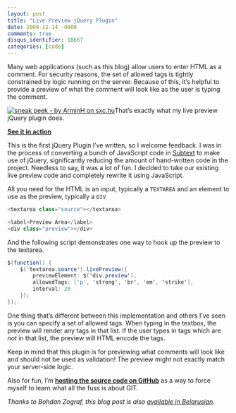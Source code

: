 ```yaml
---
layout: post
title: "Live Preview jQuery Plugin"
date: 2009-12-14 -0800
comments: true
disqus_identifier: 18667
categories: [code]
---
```

Many web applications (such as this blog) allow users to enter HTML as a
comment. For security reasons, the set of allowed tags is tightly
constrained by logic running on the server. Because of this, it’s
helpful to provide a preview of what the comment will look like as the
user is typing the comment.

[![sneak peek - by ArminH on
sxc.hu](http://haacked.com/images/haacked_com/WindowsLiveWriter/LivePreviewjQueryPlugin_875E/preview_3.jpg "sneak peek - by ArminH on sxc.hu")](http://www.sxc.hu/photo/764984 "Sneak Peek - by ArminH from stock.xchng")That’s
exactly what my live preview jQuery plugin does.

[**See it in
action**](http://demo.haacked.com/livepreview/ "LivePreview jQuery Plugin Demo")

This is the first jQuery Plugin I’ve written, so I welcome feedback. I
was in the process of converting a bunch of JavaScript code in
[Subtext](http://subtextproject.com/ "Subtext Blog Engine Project Website")
to make use of jQuery, significantly reducing the amount of hand-written
code in the project. Needless to say, it was a lot of fun. I decided to
take our existing live preview code and completely rewrite it using
JavaScript.

All you need for the HTML is an input, typically a `TEXTAREA` and an
element to use as the preview, typically a `DIV`

```csharp
<textarea class="source"></textarea>

<label>Preview Area</label>
<div class="preview"></div>
```

And the following script demonstrates one way to hook up the preview to
the textarea.

```csharp
$(function() {
    $('textarea.source').livePreview({
        previewElement: $('div.preview'),
        allowedTags: ['p', 'strong', 'br', 'em', 'strike'],
        interval: 20
    });
});
```

One thing that’s different between this implementation and others I’ve
seen is you can specify a set of allowed tags. When typing in the
textbox, the preview will render any tags in that list. If the user
types in tags which are *not* in that list, the preview will HTML encode
the tags.

Keep in mind that this plugin is for previewing what comments will look
like and should not be used as validation! The preview might not exactly
match your server-side logic.

Also for fun, I’m **[hosting the source code on
GitHub](http://github.com/Haacked/jQuery-Live-Preview "jQuery Live Preview on GitHub")**
as a way to force myself to learn what all the fuss is about GIT.

*Thanks to Bohdan Zograf, this blog post is also [available in
Belarusian](http://www.webhostinghub.com/support/by/edu/live-preview-be "translated to Belarusian").*


